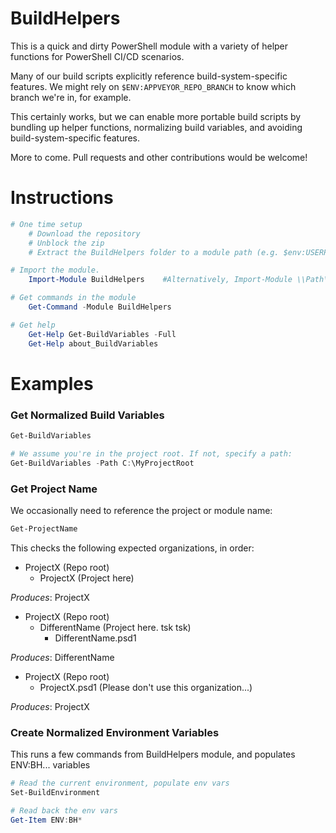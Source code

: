 BuildHelpers
==============

This is a quick and dirty PowerShell module with a variety of helper functions for PowerShell CI/CD scenarios.

Many of our build scripts explicitly reference build-system-specific features.  We might rely on `$ENV:APPVEYOR_REPO_BRANCH` to know which branch we're in, for example.

This certainly works, but we can enable more portable build scripts by bundling up helper functions, normalizing build variables, and avoiding build-system-specific features.

More to come.  Pull requests and other contributions would be welcome!

# Instructions

```powershell
# One time setup
    # Download the repository
    # Unblock the zip
    # Extract the BuildHelpers folder to a module path (e.g. $env:USERPROFILE\Documents\WindowsPowerShell\Modules\)

# Import the module.
    Import-Module BuildHelpers    #Alternatively, Import-Module \\Path\To\BuildHelpers

# Get commands in the module
    Get-Command -Module BuildHelpers

# Get help
    Get-Help Get-BuildVariables -Full
    Get-Help about_BuildVariables
```

# Examples

### Get Normalized Build Variables

```powershell
Get-BuildVariables

# We assume you're in the project root. If not, specify a path:
Get-BuildVariables -Path C:\MyProjectRoot
```

### Get Project Name

We occasionally need to reference the project or module name:

```powershell
Get-ProjectName
```

This checks the following expected organizations, in order:

* ProjectX (Repo root)
  * ProjectX (Project here)

*Produces*: ProjectX

* ProjectX (Repo root)
  * DifferentName (Project here. tsk tsk)
    * DifferentName.psd1

*Produces*: DifferentName

* ProjectX (Repo root)
  * ProjectX.psd1 (Please don't use this organization...)

*Produces*: ProjectX

### Create Normalized Environment Variables

This runs a few commands from BuildHelpers module, and populates ENV:BH... variables

```powershell
# Read the current environment, populate env vars
Set-BuildEnvironment

# Read back the env vars
Get-Item ENV:BH*
```
